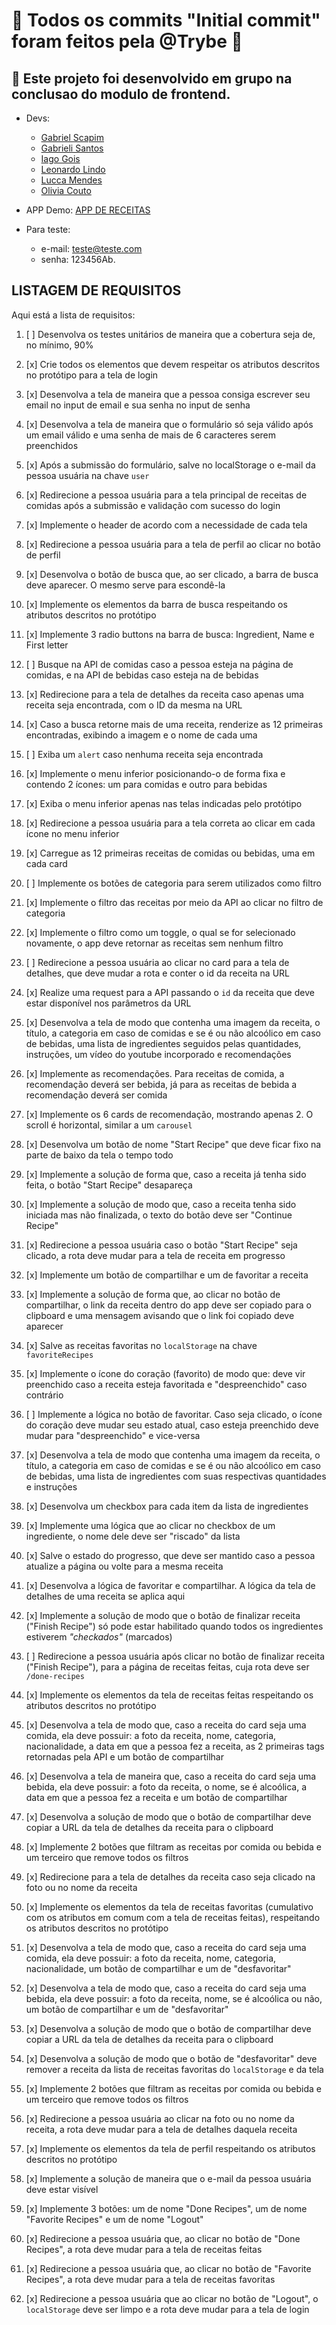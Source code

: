 # :construction: Todos os commits "Initial commit" foram feitos pela @Trybe :construction:

## 🛑 Este projeto foi desenvolvido em grupo na conclusao do modulo de frontend.

- Devs:

  - [Gabriel Scapim](https://github.com/gabrielscapim)
  - [Gabrieli Santos](https://github.com/gabrielisantos-dev)
  - [Iago Gois](https://github.com/dev-iago-gois)
  - [Leonardo Lindo](https://github.com/leocaridade)
  - [Lucca Mendes](https://github.com/TMendes-lucca)
  - [Olivia Couto](https://github.com/oliiviacouto)

- APP Demo: [APP DE RECEITAS](https://projeto-app-de-receitas-eta.vercel.app/)
- Para teste:
  - e-mail: teste@teste.com
  - senha: 123456Ab.

<!-- Olá, Tryber!
Esse é apenas um arquivo inicial para o README do seu projeto.
É essencial que você preencha esse documento por conta própria, ok?
Não deixe de usar nossas dicas de escrita de README de projetos, e deixe sua criatividade brilhar!
:warning: IMPORTANTE: você precisa deixar nítido:
- quais arquivos/pastas foram desenvolvidos por você;
- quais arquivos/pastas foram desenvolvidos por outra pessoa estudante;
- quais arquivos/pastas foram desenvolvidos pela Trybe.
-->

## LISTAGEM DE REQUISITOS

Aqui está a lista de requisitos:

1. [ ] Desenvolva os testes unitários de maneira que a cobertura seja de, no mínimo, 90%

2. [x] Crie todos os elementos que devem respeitar os atributos descritos no protótipo para a tela de login

3. [x] Desenvolva a tela de maneira que a pessoa consiga escrever seu email no input de email e sua senha no input de senha

4. [x] Desenvolva a tela de maneira que o formulário só seja válido após um email válido e uma senha de mais de 6 caracteres serem preenchidos

5. [x] Após a submissão do formulário, salve no localStorage o e-mail da pessoa usuária na chave `user`

6. [x] Redirecione a pessoa usuária para a tela principal de receitas de comidas após a submissão e validação com sucesso do login

7. [x] Implemente o header de acordo com a necessidade de cada tela

8. [x] Redirecione a pessoa usuária para a tela de perfil ao clicar no botão de perfil

9. [x] Desenvolva o botão de busca que, ao ser clicado, a barra de busca deve aparecer. O mesmo serve para escondê-la

10. [x] Implemente os elementos da barra de busca respeitando os atributos descritos no protótipo

11. [x] Implemente 3 radio buttons na barra de busca: Ingredient, Name e First letter

12. [ ] Busque na API de comidas caso a pessoa esteja na página de comidas, e na API de bebidas caso esteja na de bebidas

13. [x] Redirecione para a tela de detalhes da receita caso apenas uma receita seja encontrada, com o ID da mesma na URL

14. [x] Caso a busca retorne mais de uma receita, renderize as 12 primeiras encontradas, exibindo a imagem e o nome de cada uma

15. [ ] Exiba um `alert` caso nenhuma receita seja encontrada

16. [x] Implemente o menu inferior posicionando-o de forma fixa e contendo 2 ícones: um para comidas e outro para bebidas

17. [x] Exiba o menu inferior apenas nas telas indicadas pelo protótipo

18. [x] Redirecione a pessoa usuária para a tela correta ao clicar em cada ícone no menu inferior

19. [x] Carregue as 12 primeiras receitas de comidas ou bebidas, uma em cada card

20. [ ] Implemente os botões de categoria para serem utilizados como filtro

21. [x] Implemente o filtro das receitas por meio da API ao clicar no filtro de categoria

22. [x] Implemente o filtro como um toggle, o qual se for selecionado novamente, o app deve retornar as receitas sem nenhum filtro

23. [ ] Redirecione a pessoa usuária ao clicar no card para a tela de detalhes, que deve mudar a rota e conter o id da receita na URL

24. [x] Realize uma request para a API passando o `id` da receita que deve estar disponível nos parâmetros da URL

25. [x] Desenvolva a tela de modo que contenha uma imagem da receita, o título, a categoria em caso de comidas e se é ou não alcoólico em caso de bebidas, uma lista de ingredientes seguidos pelas quantidades, instruções, um vídeo do youtube incorporado e recomendações

26. [x] Implemente as recomendações. Para receitas de comida, a recomendação deverá ser bebida, já para as receitas de bebida a recomendação deverá ser comida

27. [x] Implemente os 6 cards de recomendação, mostrando apenas 2. O scroll é horizontal, similar a um `carousel`

28. [x] Desenvolva um botão de nome "Start Recipe" que deve ficar fixo na parte de baixo da tela o tempo todo

29. [x] Implemente a solução de forma que, caso a receita já tenha sido feita, o botão "Start Recipe" desapareça

30. [x] Implemente a solução de modo que, caso a receita tenha sido iniciada mas não finalizada, o texto do botão deve ser "Continue Recipe"

31. [x] Redirecione a pessoa usuária caso o botão "Start Recipe" seja clicado, a rota deve mudar para a tela de receita em progresso

32. [x] Implemente um botão de compartilhar e um de favoritar a receita

33. [x] Implemente a solução de forma que, ao clicar no botão de compartilhar, o link da receita dentro do app deve ser copiado para o clipboard e uma mensagem avisando que o link foi copiado deve aparecer

34. [x] Salve as receitas favoritas no `localStorage` na chave `favoriteRecipes`

35. [x] Implemente o ícone do coração (favorito) de modo que: deve vir preenchido caso a receita esteja favoritada e "despreenchido" caso contrário

36. [ ] Implemente a lógica no botão de favoritar. Caso seja clicado, o ícone do coração deve mudar seu estado atual, caso esteja preenchido deve mudar para "despreenchido" e vice-versa

37. [x] Desenvolva a tela de modo que contenha uma imagem da receita, o título, a categoria em caso de comidas e se é ou não alcoólico em caso de bebidas, uma lista de ingredientes com suas respectivas quantidades e instruções

38. [x] Desenvolva um checkbox para cada item da lista de ingredientes

39. [x] Implemente uma lógica que ao clicar no checkbox de um ingrediente, o nome dele deve ser "riscado" da lista

40. [x] Salve o estado do progresso, que deve ser mantido caso a pessoa atualize a página ou volte para a mesma receita

41. [x] Desenvolva a lógica de favoritar e compartilhar. A lógica da tela de detalhes de uma receita se aplica aqui

42. [x] Implemente a solução de modo que o botão de finalizar receita ("Finish Recipe") só pode estar habilitado quando todos os ingredientes estiverem _"checkados"_ (marcados)

43. [ ] Redirecione a pessoa usuária após clicar no botão de finalizar receita ("Finish Recipe"), para a página de receitas feitas, cuja rota deve ser `/done-recipes`

44. [x] Implemente os elementos da tela de receitas feitas respeitando os atributos descritos no protótipo

45. [x] Desenvolva a tela de modo que, caso a receita do card seja uma comida, ela deve possuir: a foto da receita, nome, categoria, nacionalidade, a data em que a pessoa fez a receita, as 2 primeiras tags retornadas pela API e um botão de compartilhar

46. [x] Desenvolva a tela de maneira que, caso a receita do card seja uma bebida, ela deve possuir: a foto da receita, o nome, se é alcoólica, a data em que a pessoa fez a receita e um botão de compartilhar

47. [x] Desenvolva a solução de modo que o botão de compartilhar deve copiar a URL da tela de detalhes da receita para o clipboard

48. [x] Implemente 2 botões que filtram as receitas por comida ou bebida e um terceiro que remove todos os filtros

49. [x] Redirecione para a tela de detalhes da receita caso seja clicado na foto ou no nome da receita

50. [x] Implemente os elementos da tela de receitas favoritas (cumulativo com os atributos em comum com a tela de receitas feitas), respeitando os atributos descritos no protótipo

51. [x] Desenvolva a tela de modo que, caso a receita do card seja uma comida, ela deve possuir: a foto da receita, nome, categoria, nacionalidade, um botão de compartilhar e um de "desfavoritar"

52. [x] Desenvolva a tela de modo que, caso a receita do card seja uma bebida, ela deve possuir: a foto da receita, nome, se é alcoólica ou não, um botão de compartilhar e um de "desfavoritar"

53. [x] Desenvolva a solução de modo que o botão de compartilhar deve copiar a URL da tela de detalhes da receita para o clipboard

54. [x] Desenvolva a solução de modo que o botão de "desfavoritar" deve remover a receita da lista de receitas favoritas do `localStorage` e da tela

55. [x] Implemente 2 botões que filtram as receitas por comida ou bebida e um terceiro que remove todos os filtros

56. [x] Redirecione a pessoa usuária ao clicar na foto ou no nome da receita, a rota deve mudar para a tela de detalhes daquela receita

57. [x] Implemente os elementos da tela de perfil respeitando os atributos descritos no protótipo

58. [x] Implemente a solução de maneira que o e-mail da pessoa usuária deve estar visível

59. [x] Implemente 3 botões: um de nome "Done Recipes", um de nome "Favorite Recipes" e um de nome "Logout"

60. [x] Redirecione a pessoa usuária que, ao clicar no botão de "Done Recipes", a rota deve mudar para a tela de receitas feitas

61. [x] Redirecione a pessoa usuária que, ao clicar no botão de "Favorite Recipes", a rota deve mudar para a tela de receitas favoritas

62. [x] Redirecione a pessoa usuária que ao clicar no botão de "Logout", o `localStorage` deve ser limpo e a rota deve mudar para a tela de login

